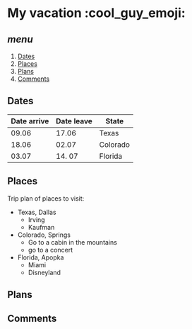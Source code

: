 # My vacation :cool_guy_emoji:

## *menu*
1. [Dates](#dates) 
2. [Places](#places)
3. [Plans](#plans)
4. [Comments](#comments)

## __Dates__ 

| Date arrive | Date leave | State    |
| ----------- | ---------- | -------- |
| 09.06       | 17.06      | Texas    |
| 18.06       | 02.07      | Colorado |
| 03.07       | 14. 07     | Florida  |

## __Places__

Trip plan of places to visit: 
 - Texas, Dallas 
    - Irving
    - Kaufman
- Colorado, Springs
    - Go to a cabin in the mountains
    - go to a concert
- Florida, Apopka
    - Miami
    - Disneyland

## __Plans__ 

## __Comments__